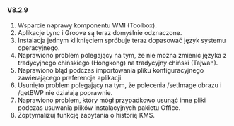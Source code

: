 #### V8.2.9

1. Wsparcie naprawy komponentu WMI (Toolbox).
2. Aplikacje Lync i Groove są teraz domyślnie odznaczone.
3. Instalacja jednym kliknięciem spróbuje teraz dopasować język systemu operacyjnego.
4. Naprawiono problem polegający na tym, że nie można zmienić języka z tradycyjnego chińskiego (Hongkong) na tradycyjny chiński (Tajwan).
5. Naprawiono błąd podczas importowania pliku konfiguracyjnego zawierającego preferencje aplikacji.
6. Usunięto problem polegający na tym, że polecenia /setImage obrazu i /getBWP nie działają poprawnie.
7. Naprawiono problem, który mógł przypadkowo usunąć inne pliki podczas usuwania plików instalacyjnych pakietu Office.
8. Zoptymalizuj funkcję zapytania o historię KMS.
